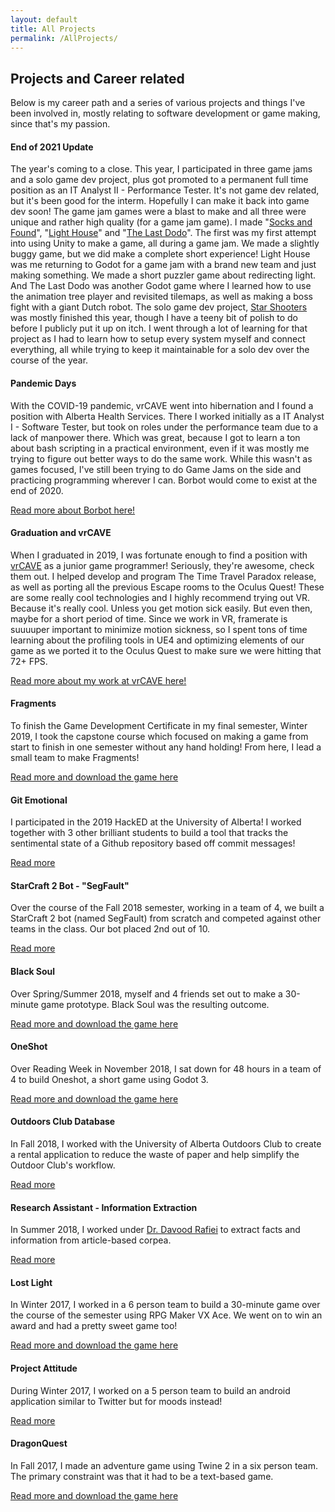 ```yaml
---
layout: default
title: All Projects
permalink: /AllProjects/
---
```


## Projects and Career related

Below is my career path and a series of various projects and things I've been involved in, mostly relating to software development or game making, since that's my passion.

#### End of 2021 Update
The year's coming to a close. This year, I participated in three game jams and a solo game dev project, plus got promoted to a permanent full time position as an IT Analyst II - Performance Tester. It's not game dev related, but it's been good for the interm. Hopefully I can make it back into game dev soon! The game jam games were a blast to make and all three were unique and rather high quality (for a game jam game). I made "[Socks and Found](https://andrewli.itch.io/socks-and-found)", "[Light House](https://dragonchasing.itch.io/light-house)" and "[The Last Dodo](https://struckdown.itch.io/the-last-dodo)". The first was my first attempt into using Unity to make a game, all during a game jam. We made a slightly buggy game, but we did make a complete short experience! Light House was me returning to Godot for a game jam with a brand new team and just making something. We made a short puzzler game about redirecting light. And The Last Dodo was another Godot game where I learned how to use the animation tree player and revisited tilemaps, as well as making a boss fight with a giant Dutch robot. The solo game dev project, [Star Shooters](https://struckdown.itch.io/star-shooters) was mostly finished this year, though I have a teeny bit of polish to do before I publicly put it up on itch. I went through a lot of learning for that project as I had to learn how to setup every system myself and connect everything, all while trying to keep it maintainable for a solo dev over the course of the year.

#### Pandemic Days
With the COVID-19 pandemic, vrCAVE went into hibernation and I found a position with Alberta Health Services. There I worked initially as a IT Analyst I - Software Tester, but took on roles under the performance team due to a lack of manpower there. Which was great, because I got to learn a ton about bash scripting in a practical environment, even if it was mostly me trying to figure out better ways to do the same work. While this wasn't as games focused, I've still been trying to do Game Jams on the side and practicing programming wherever I can. Borbot would come to exist at the end of 2020.

[Read more about Borbot here!](Borbot)

#### Graduation and vrCAVE
When I graduated in 2019, I was fortunate enough to find a position with [vrCAVE](https://www.vrcave.ca/) as a junior game programmer! Seriously, they're awesome, check them out. I helped develop and program The Time Travel Paradox release, as well as porting all the previous Escape rooms to the Oculus Quest! These are some really cool technologies and I highly recommend trying out VR. Because it's really cool. Unless you get motion sick easily. But even then, maybe for a short period of time. Since we work in VR, framerate is suuuuper important to minimize motion sickness, so I spent tons of time learning about the profiling tools in UE4 and optimizing elements of our game as we ported it to the Oculus Quest to make sure we were hitting that 72+ FPS.

[Read more about my work at vrCAVE here!](/vrCAVE)

#### Fragments
To finish the Game Development Certificate in my final semester, Winter 2019, I took the capstone course which focused on making a game from start to finish in one semester without any hand holding! From here, I lead a small team to make Fragments! 

[Read more and download the game here](Fragments)

#### Git Emotional
I participated in the 2019 HackED at the University of Alberta! I worked together with 3 other brilliant students to build a tool that tracks the sentimental state of a Github repository based off commit messages!

[Read more](GitEmotional)

#### StarCraft 2 Bot - "SegFault"
Over the course of the Fall 2018 semester, working in a team of 4, we built a StarCraft 2 bot (named SegFault) from scratch and competed against other teams in the class. Our bot placed 2nd out of 10.

[Read more](StarCraft2)

#### Black Soul
Over Spring/Summer 2018, myself and 4 friends set out to make a 30-minute game prototype. Black Soul was the resulting outcome.

[Read more and download the game here](BlackSoul)

#### OneShot
Over Reading Week in November 2018, I sat down for 48 hours in a team of 4 to build Oneshot, a short game using Godot 3.

[Read more and download the game here](OneShot)

#### Outdoors Club Database
In Fall 2018, I worked with the University of Alberta Outdoors Club to create a rental application to reduce the waste of paper and help simplify the Outdoor Club's workflow.

[Read more](OutdoorsClub)

#### Research Assistant - Information Extraction
In Summer 2018, I worked under [Dr. Davood Rafiei](https://webdocs.cs.ualberta.ca/~drafiei/) to extract facts and information from article-based corpea.

[Read more](InformationExtraction)

#### Lost Light
In Winter 2017, I worked in a 6 person team to build a 30-minute game over the course of the semester using RPG Maker VX Ace. We went on to win an award and had a pretty sweet game too!

[Read more and download the game here](LostLight)

#### Project Attitude
During Winter 2017, I worked on a 5 person team to build an android application similar to Twitter but for moods instead!

[Read more](ProjectAttitude)

#### DragonQuest
In Fall 2017, I made an adventure game using Twine 2 in a six person team. The primary constraint was that it had to be a text-based game.

[Read more and download the game here](DragonQuest)